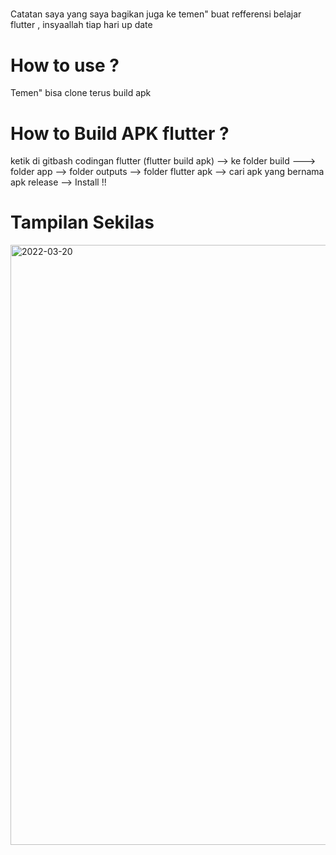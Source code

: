 ##### 
Catatan saya yang saya bagikan juga ke temen" buat refferensi belajar flutter , insyaallah tiap hari up date 

# How to use ?
Temen" bisa clone terus build apk 

# How to Build APK flutter ?
ketik di gitbash codingan flutter (flutter build apk) --> ke folder build ---> folder app --> folder outputs --> folder flutter apk --> cari apk yang bernama apk release --> Install !!


# Tampilan Sekilas
<img width="960" alt="2022-03-20" src="https://user-images.githubusercontent.com/74824846/159157059-d6a340cf-25ba-4a9a-bb35-042eb7c8accd.png">
